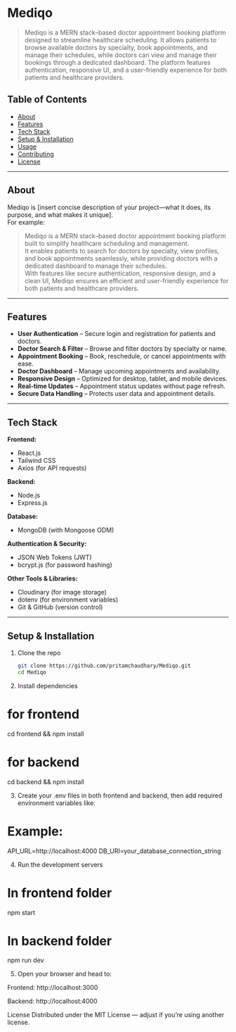 # Mediqo

>Mediqo is a MERN stack–based doctor appointment booking platform designed to streamline healthcare scheduling. It allows patients to browse available doctors by specialty, book appointments, and manage their schedules, while doctors can view and manage their bookings through a dedicated dashboard. The platform features authentication, responsive UI, and a user-friendly experience for both patients and healthcare providers.

##  Table of Contents
- [About](#about)
- [Features](#features)
- [Tech Stack](#tech-stack)
- [Setup & Installation](#setup--installation)
- [Usage](#usage)
- [Contributing](#contributing)
- [License](#license)

---

## About
Mediqo is [insert concise description of your project—what it does, its purpose, and what makes it unique].  
For example:  
> Mediqo is a MERN stack–based doctor appointment booking platform built to simplify healthcare scheduling and management.  
It enables patients to search for doctors by specialty, view profiles, and book appointments seamlessly, while providing doctors with a dedicated dashboard to manage their schedules.  
With features like secure authentication, responsive design, and a clean UI, Mediqo ensures an efficient and user-friendly experience for both patients and healthcare providers.

---

## Features

- **User Authentication** – Secure login and registration for patients and doctors.
- **Doctor Search & Filter** – Browse and filter doctors by specialty or name.
- **Appointment Booking** – Book, reschedule, or cancel appointments with ease.
- **Doctor Dashboard** – Manage upcoming appointments and availability.
- **Responsive Design** – Optimized for desktop, tablet, and mobile devices.
- **Real-time Updates** – Appointment status updates without page refresh.
- **Secure Data Handling** – Protects user data and appointment details.
---

## Tech Stack

**Frontend:**  
- React.js  
- Tailwind CSS  
- Axios (for API requests)  

**Backend:**  
- Node.js  
- Express.js  

**Database:**  
- MongoDB (with Mongoose ODM)  

**Authentication & Security:**  
- JSON Web Tokens (JWT)  
- bcrypt.js (for password hashing)  

**Other Tools & Libraries:**  
- Cloudinary (for image storage)  
- dotenv (for environment variables)  
- Git & GitHub (version control)  

---

## Setup & Installation
1. Clone the repo  
   ```bash
   git clone https://github.com/pritamchaudhary/Mediqo.git
   cd Mediqo
2. Install dependencies
  # for frontend
  cd frontend && npm install

  # for backend
  cd backend && npm install

3. Create your .env files in both frontend and backend, then add required environment variables like:
  # Example:
  API_URL=http://localhost:4000
  DB_URI=your_database_connection_string

4. Run the development servers
  # In frontend folder
  npm start
  
  # In backend folder
  npm run dev

5. Open your browser and head to:

  Frontend: http://localhost:3000
  
  Backend: http://localhost:4000

License
Distributed under the MIT License — adjust if you’re using another license.
